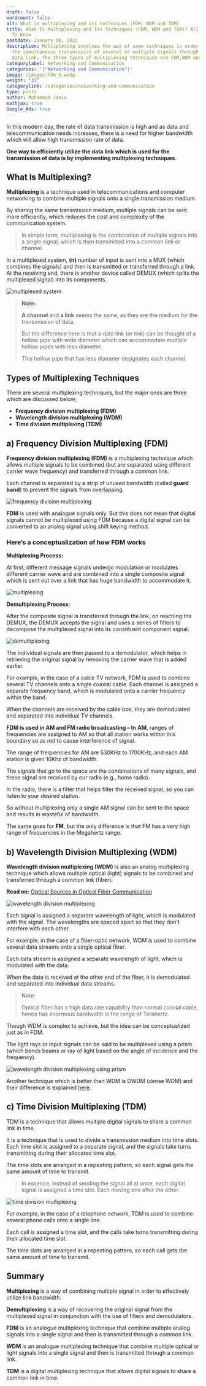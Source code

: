 ```yaml
---
draft: false
wordcount: false
alt: What is multiplexing and its techniques (FDM, WDM and TDM)
title: What Is Multiplexing and Its Techniques (FDM, WDM and TDM)? All You Need
  To Know
postdate: January 08, 2022
description: Multiplexing involves the use of some techniques in order to allow
  the simultaneous transmission of several or multiple signals through a single
  data link. The three types of multiplexing techniques are FDM,WDM and TDM.
categorylabel: Networking and Communication
categories: '["Networking and Communication"]'
image: /images/fdm_5.webp
weight: "31"
categorylink: /categories/networking-and-communication
type: posts
author: Mohammad Jamiu
mathjax: true
Google_Ads: true
---
```

In this modern day, the rate of data transmission is high and as data and telecommunication needs increases, there is a need for higher bandwidth which will allow high transmission rate of data.

**One way to efficiently utilize the data link which is used for the transmission of data is by implementing multiplexing techniques**.

## What Is Multiplexing?

**Multiplexing** is a technique used in telecommunications and computer networking to combine multiple signals onto a single transmission medium. 

By sharing the same transmission medium, multiple signals can be sent more efficiently, which reduces the cost and complexity of the communication system.

> In simple term, multiplexing is the combination of multiple signals into a single signal, which is then transmitted into a common link or channel.

In a multiplexed system, **(n)** number of input is sent into a MUX (which combines the signals) and then is transmitted or transferred through a link. At the receiving end, there is another device called DEMUX (which splits the multiplexed signal) into its components.

![multiplexed system](/images/fdm_5.webp "multiplexed system")

> **Note:**
>
> **A channel** and **a link** seems the same, as they are the medium for the transmission of data.
>
> But the difference here is that a data link (or link) can be thought of a hollow pipe with wide diameter which can accommodate multiple hollow pipes with less diameter. 
>
> This hollow pipe that has less diameter designates each channel.

## Types of Multiplexing Techniques

There are several multiplexing techniques, but the major ones are three which are discussed below;

* **Frequency division multiplexing (FDM)**
* **Wavelength division multiplexing (WDM)**
* **Time division multiplexing (TDM)**

## a) Frequency Division Multiplexing (FDM)

**Frequency division multiplexing (FDM)** is a multiplexing technique which allows multiple signals to be combined (but are separated using different carrier wave frequency) and transferred through a common link.

Each channel is separated by a strip of unused bandwidth (called **guard band**) to prevent the signals from overlapping.

![frequency division multiplexing](/images/fdm_2.webp "frequency division multiplexing")

**FDM** is used with analogue signals only. But this does not mean that digital signals cannot be multiplexed using FDM because a digital signal can be converted to an analog signal using shift keying method.

### **Here’s a conceptualization of how FDM works**

**Multiplexing Process:**

At first, different message signals undergo modulation or modulates different carrier wave and are combined into a single composite signal which is sent out over a link that has huge bandwidth to accommodate it.

![multiplexing](/images/fdm_3.webp "multiplexing")

**Demultiplexing Process:**

After the composite signal is transferred through the link, on reaching the DEMUX, the DEMUX accepts the signal and uses a series of filters to decompose the multiplexed signal into its constituent component signal.

![demultiplexing](/images/fdm_7.webp "demultiplexing")

The individual signals are then passed to a demodulator, which helps in retrieving the original signal by removing the carrier wave that is added earlier.

For example, in the case of a cable TV network, FDM is used to combine several TV channels onto a single coaxial cable. Each channel is assigned a separate frequency band, which is modulated onto a carrier frequency within the band. 

When the channels are received by the cable box, they are demodulated and separated into individual TV channels.

**FDM is used in AM and FM radio broadcasting – In** **AM**, ranges of frequencies are assigned to AM so that all station works within this boundary so as not to cause interference of signal.

The range of frequencies for AM are 530KHz to 1700KHz, and each AM station is given 10Khz of bandwidth. 

The signals that go to the space are the combinations of many signals, and these signal are received by our radio (e.g., home radio).

In the radio, there is a filter that helps filter the received signal, so you can listen to your desired station.

 So without multiplexing only a single AM signal can be sent to the space and results in wasteful of bandwidth.

The same goes for **FM**, but the only difference is that FM has a very high range of frequencies in the Megahertz range.

## b) Wavelength Division Multiplexing (WDM)

**Wavelength division multiplexing (WDM)** is also an analog multiplexing technique which allows multiple optical (light) signals to be combined and transferred through a common link (fiber).

**Read on:** [Optical Sources in Optical Fiber Communication](/networking/optical-sources-in-optical-fiber-communication/)

![wavelength division multiplexing](/images/fdm_6.webp "wavelength division multiplexing")

Each signal is assigned a separate wavelength of light, which is modulated with the signal. The wavelengths are spaced apart so that they don't interfere with each other.

For example, in the case of a fiber-optic network, WDM is used to combine several data streams onto a single optical fiber. 

Each data stream is assigned a separate wavelength of light, which is modulated with the data. 

When the data is received at the other end of the fiber, it is demodulated and separated into individual data streams.

> Note:
>
> Optical fiber has a high data rate capability than normal coaxial cable, hence has enormous bandwidth in the range of Terahertz.

Though WDM is complex to achieve, but the idea can be conceptualized just as in FDM. 

The light rays or input signals can be said to be multiplexed using a prism (which bends beams or ray of light based on the angle of incidence and the frequency).

![wavelength division multiplexing using prism](/images/fdm_4.webp "wavelength division multiplexing using prism")

Another technique which is better than WDM is DWDM (dense WDM) and their difference is explained [here](/networking/difference-between-wdm-and-dwdm-multiplexing-technique).

## c) Time Division Multiplexing (TDM)

TDM is a technique that allows multiple digital signals to share a common link in time.

It is a technique that is used to divide a transmission medium into time slots. Each time slot is assigned to a separate signal, and the signals take turns transmitting during their allocated time slot. 

The time slots are arranged in a repeating pattern, so each signal gets the same amount of time to transmit.

> In essence, instead of sending the signal all at once, each digital signal is assigned a time slot. Each moving one after the other.

![time division multiplexing](/images/fdm_1.webp "time division multiplexing")

For example, in the case of a telephone network, TDM is used to combine several phone calls onto a single line. 

Each call is assigned a time slot, and the calls take turns transmitting during their allocated time slot. 

The time slots are arranged in a repeating pattern, so each call gets the same amount of time to transmit.

## Summary

**Multiplexing** is a way of combining multiple signal in order to effectively utilize link bandwidth.

**Demultiplexing** is a way of recovering the original signal from the multiplexed signal in conjunction with the use of filters and demodulators.

**FDM** is an analogue multiplexing technique that combine multiple analog signals into a single signal and then is transmitted through a common link.

**WDM** is an analogue multiplexing technique that combine multiple optical or light signals into a single signal and then is transmitted through a common link.

**TDM** is a digital multiplexing technique that allows digital signals to share a common link in time.